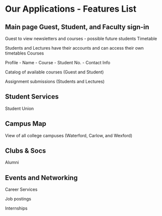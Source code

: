 # Our Applications - Features List

## Main page Guest, Student, and Faculty sign-in

Guest to view newsletters and courses - possible future students
Timetable

Students and Lectures have their accounts and can access their own timetables
Courses

  Profile
    - Name
    - Course
    - Student No.
    - Contact Info

Catalog of available courses (Guest and Student)

Assignment submissions (Students and Lectures)

## Student Services

Student Union

## Campus Map

View of all college campuses (Waterford, Carlow, and Wexford)

## Clubs & Socs

Alumni

## Events and Networking
Career Services

Job postings

Internships

